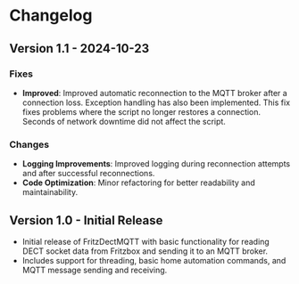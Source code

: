 # Changelog

## Version 1.1 - 2024-10-23
### Fixes
- **Improved**: Improved automatic reconnection to the MQTT broker after a connection loss. Exception handling has also been implemented. This fix fixes problems where the script no longer restores a connection. Seconds of network downtime did not affect the script.

### Changes
- **Logging Improvements**: Improved logging during reconnection attempts and after successful reconnections.
- **Code Optimization**: Minor refactoring for better readability and maintainability.

## Version 1.0 - Initial Release
- Initial release of FritzDectMQTT with basic functionality for reading DECT socket data from Fritzbox and sending it to an MQTT broker.
- Includes support for threading, basic home automation commands, and MQTT message sending and receiving.
